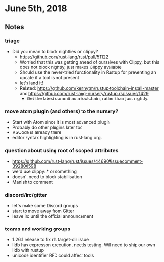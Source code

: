 # June 5th, 2018

## Notes

### triage

* Did you mean to block nightlies on clippy?
  - https://github.com/rust-lang/rust/pull/51122
  - Worried that this was getting ahead of ourselves with Clippy, but this does not block nightly, just makes Clippy available
  - Should use the never-tried functionality in Rustup for preventing an update if a tool is not present
  - let's land it!
  - Related: https://github.com/kennytm/rustup-toolchain-install-master and https://github.com/rust-lang-nursery/rustup.rs/issues/1429
    * Get the latest commit as a toolchain, rather than just nightly.

### move atom plugin (and others) to the nursery?

* Start with Atom since it is most advanced plugin
* Probably do other plugins later too
* VSCode is already there
* editor syntax highlighting is in rust-lang org.

### question about using root of scoped attributes 

* https://github.com/rust-lang/rust/issues/44690#issuecomment-392800598
* we'd use clippy::* or something
* doesn't need to block stabilisation
* Manish to comment

### discord/irc/gitter

* let's make some Discord groups
* start to move away from Gitter
* leave irc until the official announcement


### teams and working groups

* 1.26.1 release to fix rls target-dir issue
* lldb has expresson execution, needs testing. Will need to ship our own lldb with rustup
* unicode identifier RFC could affect tools
